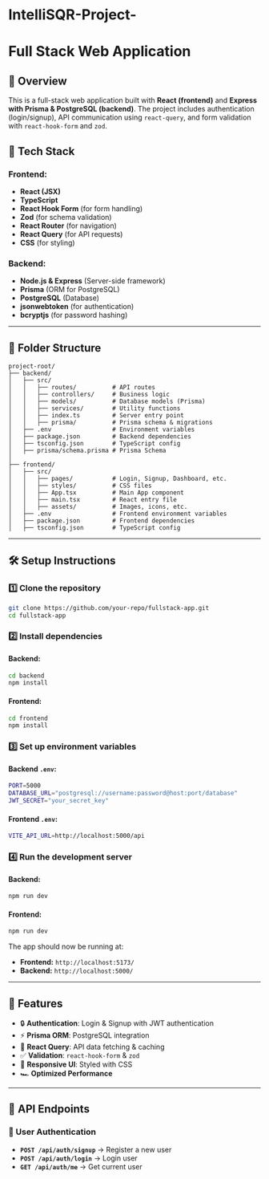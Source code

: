 # IntelliSQR-Project-

# Full Stack Web Application

## 📌 Overview

This is a full-stack web application built with **React (frontend)** and **Express with Prisma & PostgreSQL (backend)**. The project includes authentication (login/signup), API communication using `react-query`, and form validation with `react-hook-form` and `zod`.

## 🚀 Tech Stack

### Frontend:
- **React (JSX)**
- **TypeScript**
- **React Hook Form** (for form handling)
- **Zod** (for schema validation)
- **React Router** (for navigation)
- **React Query** (for API requests)
- **CSS** (for styling)

### Backend:
- **Node.js & Express** (Server-side framework)
- **Prisma** (ORM for PostgreSQL)
- **PostgreSQL** (Database)
- **jsonwebtoken** (for authentication)
- **bcryptjs** (for password hashing)

---

## 📂 Folder Structure

```
project-root/
├── backend/
│   ├── src/
│   │   ├── routes/          # API routes
│   │   ├── controllers/     # Business logic
│   │   ├── models/          # Database models (Prisma)
│   │   ├── services/        # Utility functions
│   │   ├── index.ts         # Server entry point
│   │   ├── prisma/          # Prisma schema & migrations
│   ├── .env                 # Environment variables
│   ├── package.json         # Backend dependencies
│   ├── tsconfig.json        # TypeScript config
│   ├── prisma/schema.prisma # Prisma Schema
│
├── frontend/
│   ├── src/
│   │   ├── pages/           # Login, Signup, Dashboard, etc.
│   │   ├── styles/          # CSS files
│   │   ├── App.tsx          # Main App component
│   │   ├── main.tsx         # React entry file
│   │   ├── assets/          # Images, icons, etc.
│   ├── .env                 # Frontend environment variables
│   ├── package.json         # Frontend dependencies
│   ├── tsconfig.json        # TypeScript config
```

---

## 🛠️ Setup Instructions

### 1️⃣ Clone the repository
```sh
git clone https://github.com/your-repo/fullstack-app.git
cd fullstack-app
```

### 2️⃣ Install dependencies
#### Backend:
```sh
cd backend
npm install
```
#### Frontend:
```sh
cd frontend
npm install
```

### 3️⃣ Set up environment variables
#### Backend `.env`:
```sh
PORT=5000
DATABASE_URL="postgresql://username:password@host:port/database"
JWT_SECRET="your_secret_key"
```
#### Frontend `.env`:
```sh
VITE_API_URL=http://localhost:5000/api
```

### 4️⃣ Run the development server
#### Backend:
```sh
npm run dev
```
#### Frontend:
```sh
npm run dev
```
The app should now be running at:
- **Frontend:** `http://localhost:5173/`
- **Backend:** `http://localhost:5000/`

---

## 📜 Features
- 🔒 **Authentication**: Login & Signup with JWT authentication
- ⚡ **Prisma ORM**: PostgreSQL integration
- 🔄 **React Query**: API data fetching & caching
- ✅ **Validation**: `react-hook-form` & `zod`
- 🎨 **Responsive UI**: Styled with CSS
- 🏎️ **Optimized Performance**

---

## 📜 API Endpoints
### 🔹 User Authentication
- **`POST /api/auth/signup`** → Register a new user
- **`POST /api/auth/login`** → Login user
- **`GET /api/auth/me`** → Get current user


